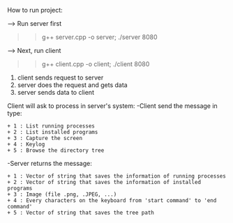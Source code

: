 How to run project:

--> Run server first
>> g++ server.cpp -o server; ./server 8080

--> Next, run client
>> g++ client.cpp -o client; ./client <your local ip> 8080

1. client sends request to server
2. server does the request and gets data 
3. server sends data to client


Client will ask to process in server's system:
-Client send the message in type:

    + 1 : List running processes
    + 2 : List installed programs
    + 3 : Capture the screen
    + 4 : Keylog
    + 5 : Browse the directory tree

-Server returns the message:

    + 1 : Vector of string that saves the information of running processes
    + 2 : Vector of string that saves the information of installed programs
    + 3 : Image (file .png, .JPEG, ...)
    + 4 : Every characters on the keyboard from 'start command' to 'end command'
    + 5 : Vector of string that saves the tree path